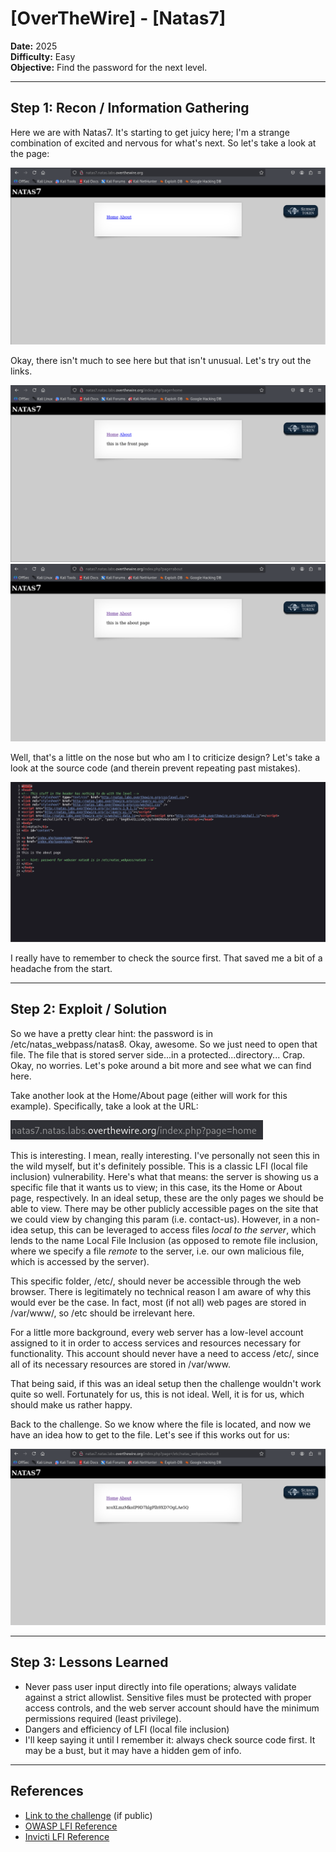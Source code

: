 # [OverTheWire] - [Natas7]

**Date:** 2025  
**Difficulty:** Easy  
**Objective:** Find the password for the next level.

---

## Step 1: Recon / Information Gathering
Here we are with Natas7. It's starting to get juicy here; I'm a strange combination of excited and nervous for what's next. So let's take a look at the page:

![Screenshot of challenge text](/Assets/natas7.png)

Okay, there isn't much to see here but that isn't unusual. Let's try out the links.

![Screenshot of challenge text](/Assets/natas7_home.png)
![Screenshot of challenge text](/Assets/natas7_about.png)

Well, that's a little on the nose but who am I to criticize design? Let's take a look at the source code (and therein prevent repeating past mistakes). 

![Screenshot of challenge text](/Assets/natas7_source.png)

I really have to remember to check the source first. That saved me a bit of a headache from the start.

---

## Step 2: Exploit / Solution

So we have a pretty clear hint: the password is in /etc/natas_webpass/natas8. Okay, awesome. So we just need to open that file. The file that is stored server side...in a protected...directory... Crap. Okay, no worries. Let's poke around a bit more and see what we can find here. 

Take another look at the Home/About page (either will work for this example). Specifically, take a look at the URL:

![Screenshot of challenge text](/Assets/natas7_url.png)

This is interesting. I mean, really interesting. I've personally not seen this in the wild myself, but it's definitely possible. This is a classic LFI (local file inclusion) vulnerability. Here's what that means: the server is showing us a specific file that it wants us to view; in this case, its the Home or About page, respectively. In an ideal setup, these are the only pages we should be able to view. There may be other publicly accessible pages on the site that we could view by changing this param (i.e. contact-us). However, in a non-idea setup, this can be leveraged to access files *local to the server*, which lends to the name Local File Inclusion (as opposed to remote file inclusion, where we specify a file *remote* to the server, i.e. our own malicious file, which is accessed by the server). 

This specific folder, /etc/, should never be accessible through the web browser. There is legitimately no technical reason I am aware of why this would ever be the case. In fact, most (if not all) web pages are stored in /var/www/, so /etc should be irrelevant here. 

For a little more background, every web server has a low-level account assigned to it in order to access services and resources necessary for functionality. This account should never have a need to access /etc/, since all of its necessary resources are stored in /var/www. 

That being said, if this was an ideal setup then the challenge wouldn't work quite so well. Fortunately for us, this is not ideal. Well, it is for us, which should make us rather happy.

Back to the challenge. So we know where the file is located, and now we have an idea how to get to the file. Let's see if this works out for us:

![Screenshot of challenge text](/Assets/natas7_solved.png)

---

## Step 3: Lessons Learned
- Never pass user input directly into file operations; always validate against a strict allowlist. Sensitive files must be protected with proper access controls, and the web server account should have the minimum permissions required (least privilege).  
- Dangers and efficiency of LFI (local file inclusion)  
- I'll keep saying it until I remember it: always check source code first. It may be a bust, but it may have a hidden gem of info.

---

## References
- [Link to the challenge](https://overthewire.org/wargames/natas/natas7.html) (if public)  
- [OWASP LFI Reference](https://owasp.org/www-project-web-security-testing-guide/v42/4-Web_Application_Security_Testing/07-Input_Validation_Testing/11.1-Testing_for_Local_File_Inclusion)
- [Invicti LFI Reference](https://www.invicti.com/learn/local-file-inclusion-lfi/)
